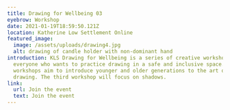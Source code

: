 ```yaml
---
title: Drawing for Wellbeing 03
eyebrow: Workshop
date: 2021-01-19T18:59:50.121Z
location: Katherine Low Settlement Online
featured_image:
  image: /assets/uploads/drawing4.jpg
  alt: drawing of candle holder with non-dominant hand
introduction: KLS Drawing for Wellbeing is a series of creative workshops for
  everyone who wants to practice drawing in a safe and inclusive space. The
  workshops aim to introduce younger and older generations to the art of
  drawing. The third workshop will focus on shadows.
link:
  url: Join the event
  text: Join the event
---
```

